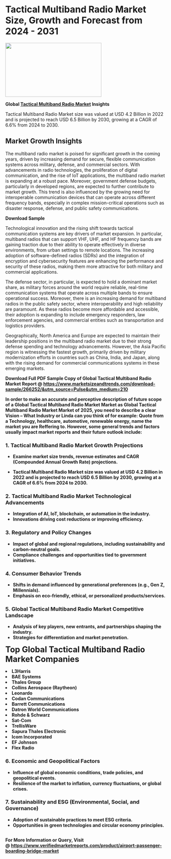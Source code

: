 <H1>Tactical Multiband Radio Market Size, Growth and Forecast from 2024 - 2031</H1><img class="aligncenter size-medium wp-image-584254" src="https://thirdeyenews.in/wp-content/uploads/2024/09/Global-Market-Research-300x168.jpeg" alt="" width="300" height="168" /><p><strong>Global&nbsp;<a href="https://www.marketsizeandtrends.com/download-sample/266252/&amp;utm_source=Pulse&amp;utm_medium=210">Tactical Multiband Radio Market</a> Insights</strong></p><p>Tactical Multiband Radio Market size was valued at USD 4.2 Billion in 2022 and is projected to reach USD 6.5 Billion by 2030, growing at a CAGR of 6.6% from 2024 to 2030.</p><p><h2>Market Growth Insights</h2> <p>The multiband radio market is poised for significant growth in the coming years, driven by increasing demand for secure, flexible communication systems across military, defense, and commercial sectors. With advancements in radio technologies, the proliferation of digital communication, and the rise of IoT applications, the multiband radio market is expanding at a robust pace. Moreover, government defense budgets, particularly in developed regions, are expected to further contribute to market growth. This trend is also influenced by the growing need for interoperable communication devices that can operate across different frequency bands, especially in complex mission-critical operations such as disaster response, defense, and public safety communications.</p> <p><strong>Download Sample</strong></p> <p>Technological innovation and the rising shift towards tactical communication systems are key drivers of market expansion. In particular, multiband radios that can support VHF, UHF, and HF frequency bands are gaining traction due to their ability to operate effectively in diverse environments, from urban settings to remote locations. The increasing adoption of software-defined radios (SDRs) and the integration of encryption and cybersecurity features are enhancing the performance and security of these radios, making them more attractive for both military and commercial applications.</p> <p>The defense sector, in particular, is expected to hold a dominant market share, as military forces around the world require reliable, real-time communication systems that operate across multiple bands to ensure operational success. Moreover, there is an increasing demand for multiband radios in the public safety sector, where interoperability and high reliability are paramount. As these radios become more affordable and accessible, their adoption is expanding to include emergency responders, law enforcement agencies, and commercial entities such as transportation and logistics providers.</p> <p>Geographically, North America and Europe are expected to maintain their leadership positions in the multiband radio market due to their strong defense spending and technology advancements. However, the Asia Pacific region is witnessing the fastest growth, primarily driven by military modernization efforts in countries such as China, India, and Japan, along with the rising demand for commercial communications systems in these emerging markets.</p> <p><strong></p><p><span class=""><strong>Download Full PDF Sample Copy of Global Tactical Multiband Radio Market Report</strong> @ <a href="https://www.marketsizeandtrends.com/download-sample/266252/&amp;utm_source=Pulse&amp;utm_medium=210" target="_blank">https://www.marketsizeandtrends.com/download-sample/266252/&amp;utm_source=Pulse&amp;utm_medium=210</a></span></p><p>In order to make an accurate and perceptive description of future scope of a Global&nbsp;Tactical Multiband Radio Market Market as Global&nbsp;Tactical Multiband Radio Market Market of 2025, you need to describe a clear Vision &ndash; What Industry or Linda can you think of for example: Quote from a Technology, healthcare, automotive, renewable energy, name the market you are Reffering to. However, some general trends and factors usually impact market reports and their future outlook include:</p><h3>1.&nbsp;<strong>Tactical Multiband Radio Market Growth Projections</strong></h3><ul><li>Examine market size trends, revenue estimates and CAGR (Compounded Annual Growth Rate) projections.</li><li><p>Tactical Multiband Radio Market size was valued at USD 4.2 Billion in 2022 and is projected to reach USD 6.5 Billion by 2030, growing at a CAGR of 6.6% from 2024 to 2030.</p></li></ul><h3>2.&nbsp;<strong>Tactical Multiband Radio Market Technological Advancements</strong></h3><ul><li>Integration of AI, IoT, blockchain, or automation in the industry.</li><li>Innovations driving cost reductions or improving efficiency.</li></ul><h3>3.&nbsp;<strong>Regulatory and Policy Changes</strong></h3><ul><li>Impact of global and regional regulations, including sustainability and carbon-neutral goals.</li><li>Compliance challenges and opportunities tied to government initiatives.</li></ul><h3>4.&nbsp;<strong>Consumer Behavior Trends</strong></h3><ul><li>Shifts in demand influenced by generational preferences (e.g., Gen Z, Millennials).</li><li>Emphasis on eco-friendly, ethical, or personalized products/services.</li></ul><h3>5.&nbsp;<strong>Global Tactical Multiband Radio Market Competitive Landscape</strong></h3><ul><li>Analysis of key players, new entrants, and partnerships shaping the industry.</li><li>Strategies for differentiation and market penetration.</li></ul><p data-pm-slice="1 1 []"><span style="color: inherit; font-family: inherit; font-size: 25px;">Top Global Tactical Multiband Radio Market Companies</span></p><div class="" data-test-id=""><p><li>L3Harris</li><li> BAE Systems</li><li> Thales Group</li><li> Collins Aerospace (Raytheon)</li><li> Leonardo</li><li> Codan Communications</li><li> Barrett Communications</li><li> Datron World Communications</li><li> Rohde & Schwarz</li><li> Sat-Com</li><li> TrellisWare</li><li> Sapura Thales Electronic</li><li> Icom Incorporated</li><li> EF Johnson</li><li> Flex Radio</li></p></div><h3>6.&nbsp;<strong>Economic and Geopolitical Factors</strong></h3><ul><li>Influence of global economic conditions, trade policies, and geopolitical events.</li><li>Resilience of the market to inflation, currency fluctuations, or global crises.</li></ul><h3>7.&nbsp;<strong>Sustainability and ESG (Environmental, Social, and Governance)</strong></h3><ul><li>Adoption of sustainable practices to meet ESG criteria.</li><li>Opportunities in green technologies and circular economy principles.</li></ul><h2><strong style="font-size: 14px;">For More Information or Query, Visit @&nbsp;</strong><a style="background-color: #ffffff; font-size: 14px;" href="https://www.marketsizeandtrends.com/report/tactical-multiband-radio-market/" target="_blank">https://www.verifiedmarketreports.com/product/airport-passenger-boarding-bridge-market</a></h2>
